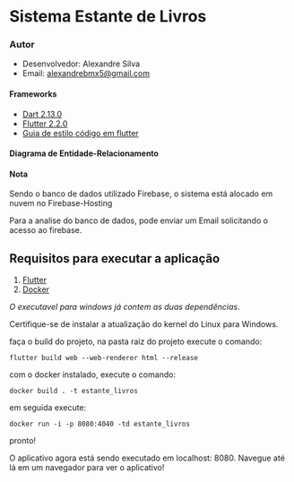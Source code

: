 # Sistema Estante de Livros

### Autor

 - Desenvolvedor: Alexandre Silva
 - Email: alexandrebmx5@gmail.com

#### Frameworks

 - [Dart 2.13.0](https://dart.dev/)
 - [Flutter 2.2.0](https://flutter.dev/)
 - [Guia de estilo código em flutter](https://github.com/flutter/flutter/wiki/Style-guide-for-Flutter-repo)

#### Diagrama de Entidade-Relacionamento



#### Nota

Sendo o banco de dados utilizado Firebase, o sistema está alocado em nuvem no Firebase-Hosting

Para a analise do banco de dados, pode enviar um Email solicitando o acesso ao firebase.

## Requisitos para executar a aplicação
 1. [Flutter](https://flutter.dev/docs/get-started/install)
 1. [Docker](https://www.docker.com/products/docker-desktop)

 *O executavel para windows já contem as duas dependências*.

Certifique-se de instalar a atualização do kernel do Linux para Windows.

faça o build do projeto, na pasta raiz do projeto execute o comando:
```
flutter build web --web-renderer html --release
```

com o docker instalado, execute o comando:
```
docker build . -t estante_livros
```

em seguida execute:
```
docker run -i -p 8080:4040 -td estante_livros
```

pronto!

O aplicativo agora está sendo executado em localhost: 8080. Navegue até lá em um navegador para ver o aplicativo!
